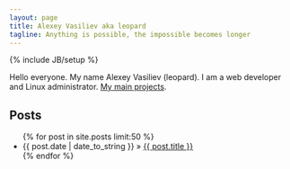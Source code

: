 ```yaml
---
layout: page
title: Alexey Vasiliev aka leopard
tagline: Anything is possible, the impossible becomes longer
---
```

{% include JB/setup %}

Hello everyone. My name Alexey Vasiliev (leopard). I am a web developer and Linux administrator. [My main projects](/projects.html).

## Posts

<ul class="posts">
  {% for post in site.posts limit:50 %}
    <li><span>{{ post.date | date_to_string }}</span> &raquo; <a href="{{ BASE_PATH }}{{ post.url }}">{{ post.title }}</a></li>
  {% endfor %}
</ul>